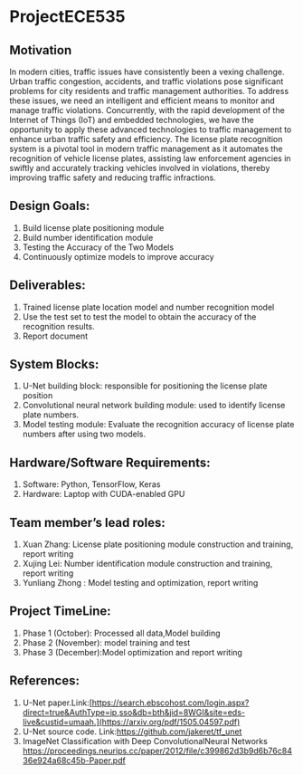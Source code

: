 # ProjectECE535
## Motivation
In modern cities, traffic issues have consistently been a vexing challenge. Urban traffic congestion, accidents, and traffic violations pose significant problems for city residents and traffic management authorities. To address these issues, we need an intelligent and efficient means to monitor and manage traffic violations. Concurrently, with the rapid development of the Internet of Things (IoT) and embedded technologies, we have the opportunity to apply these advanced technologies to traffic management to enhance urban traffic safety and efficiency. The license plate recognition system is a pivotal tool in modern traffic management as it automates the recognition of vehicle license plates, assisting law enforcement agencies in swiftly and accurately tracking vehicles involved in violations, thereby improving traffic safety and reducing traffic infractions.
## Design Goals:
1. Build license plate positioning module
2. Build number identification module
3. Testing the Accuracy of the Two Models
4. Continuously optimize models to improve accuracy
## Deliverables: 
1. Trained license plate location model and number recognition model
2. Use the test set to test the model to obtain the accuracy of the recognition results.
3. Report document
## System Blocks:
1. U-Net building block: responsible for positioning the license plate position
2. Convolutional neural network building module: used to identify license plate numbers.
3. Model testing module: Evaluate the recognition accuracy of license plate numbers after using two models.
## Hardware/Software Requirements:
1. Software: Python, TensorFlow, Keras
2. Hardware: Laptop with CUDA-enabled GPU
## Team member’s lead roles:
1. Xuan Zhang: License plate positioning module construction and training, report writing
2. Xujing Lei: Number identification module construction and training, report writing
3. Yunliang Zhong : Model testing and  optimization, report writing
## Project TimeLine:
1. Phase 1 (October): Processed all data,Model building
2. Phase 2 (November): model training and test
3. Phase 3 (December):Model optimization and report writing
## References:
1. U-Net paper.Link:[https://search.ebscohost.com/login.aspx?direct=true&AuthType=ip,sso&db=bth&jid=8WGI&site=eds-live&custid=umaah.](https://arxiv.org/pdf/1505.04597.pdf)
2. U-Net source code. Link:https://github.com/jakeret/tf_unet
3. ImageNet Classification with Deep ConvolutionalNeural Networks https://proceedings.neurips.cc/paper/2012/file/c399862d3b9d6b76c8436e924a68c45b-Paper.pdf





